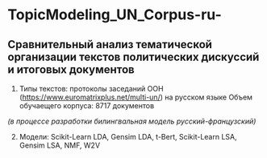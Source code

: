 # TopicModeling_UN_Corpus-ru-
## Сравнительный анализ тематической организации текстов политических дискуссий и итоговых документов

1. Типы текстов: протоколы заседаний ООН (https://www.euromatrixplus.net/multi-un/) на русском языке
   Объем обучаещего корпуса: 8717 документов
   
_(в процессе разработки билингвальная модель русский-французский)_

2. Модели: Scikit-Learn LDA, Gensim LDA, t-Bert, Scikit-Learn LSA, Gensim LSA, NMF, W2V
